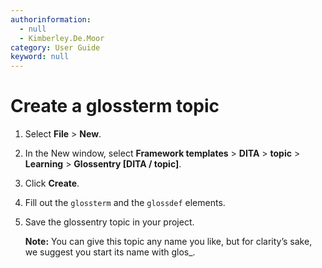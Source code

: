 ```yaml
---
authorinformation:
  - null
  - Kimberley.De.Moor
category: User Guide
keyword: null
---
```


# Create a glossterm topic

1. Select **File** &gt; **New**.
2. In the New window, select **Framework templates** &gt; **DITA** &gt; **topic** &gt; **Learning** &gt; **Glossentry \[DITA / topic\]**.
3. Click **Create**.
4. Fill out the `glossterm` and the `glossdef` elements.
5. Save the glossentry topic in your project.

   **Note:** You can give this topic any name you like, but for clarity’s sake, we suggest you start its name with glos\_.

